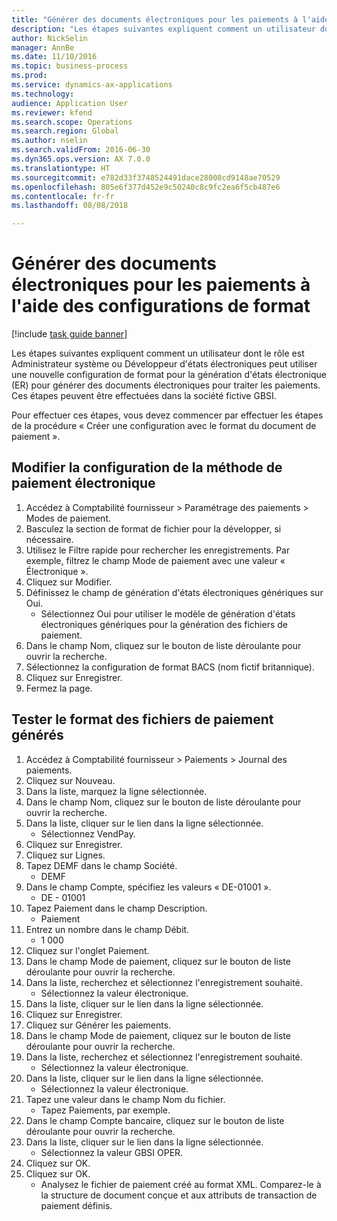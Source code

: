 ```yaml
--- 
title: "Générer des documents électroniques pour les paiements à l'aide des configurations de format"
description: "Les étapes suivantes expliquent comment un utilisateur dont le rôle est Administrateur système ou Développeur d'états électroniques peut utiliser une nouvelle configuration de format pour la génération d'états électronique (ER) pour générer des documents électroniques pour traiter les paiements."
author: NickSelin
manager: AnnBe
ms.date: 11/10/2016
ms.topic: business-process
ms.prod: 
ms.service: dynamics-ax-applications
ms.technology: 
audience: Application User
ms.reviewer: kfend
ms.search.scope: Operations
ms.search.region: Global
ms.author: nselin
ms.search.validFrom: 2016-06-30
ms.dyn365.ops.version: AX 7.0.0
ms.translationtype: HT
ms.sourcegitcommit: e782d33f3748524491dace28008cd9148ae70529
ms.openlocfilehash: 805e6f377d452e9c50240c8c9fc2ea6f5cb487e6
ms.contentlocale: fr-fr
ms.lasthandoff: 08/08/2018

---
```

# <a name="generate-electronic-documents-for-payments-by-using-format-configurations"></a>Générer des documents électroniques pour les paiements à l'aide des configurations de format

[!include [task guide banner](../../includes/task-guide-banner.md)]

Les étapes suivantes expliquent comment un utilisateur dont le rôle est Administrateur système ou Développeur d'états électroniques peut utiliser une nouvelle configuration de format pour la génération d'états électronique (ER) pour générer des documents électroniques pour traiter les paiements. Ces étapes peuvent être effectuées dans la société fictive GBSI.

Pour effectuer ces étapes, vous devez commencer par effectuer les étapes de la procédure « Créer une configuration avec le format du document de paiement ».


## <a name="change-the-configuration-of-the-electronic-payment-method"></a>Modifier la configuration de la méthode de paiement électronique
1. Accédez à Comptabilité fournisseur > Paramétrage des paiements > Modes de paiement.
2. Basculez la section de format de fichier pour la développer, si nécessaire.
3. Utilisez le Filtre rapide pour rechercher les enregistrements. Par exemple, filtrez le champ Mode de paiement avec une valeur « Électronique ».
4. Cliquez sur Modifier.
5. Définissez le champ de génération d'états électroniques génériques sur Oui.
    * Sélectionnez Oui pour utiliser le modèle de génération d'états électroniques génériques pour la génération des fichiers de paiement.  
6. Dans le champ Nom, cliquez sur le bouton de liste déroulante pour ouvrir la recherche.
7. Sélectionnez la configuration de format BACS (nom fictif britannique).
8. Cliquez sur Enregistrer.
9. Fermez la page.

## <a name="test-the-format-of-generated-payment-files"></a>Tester le format des fichiers de paiement générés
1. Accédez à Comptabilité fournisseur > Paiements > Journal des paiements.
2. Cliquez sur Nouveau.
3. Dans la liste, marquez la ligne sélectionnée.
4. Dans le champ Nom, cliquez sur le bouton de liste déroulante pour ouvrir la recherche.
5. Dans la liste, cliquer sur le lien dans la ligne sélectionnée.
    * Sélectionnez VendPay.  
6. Cliquez sur Enregistrer.
7. Cliquez sur Lignes.
8. Tapez DEMF dans le champ Société.
    * DEMF  
9. Dans le champ Compte, spécifiez les valeurs « DE-01001 ».
    * DE - 01001  
10. Tapez Paiement dans le champ Description.
    * Paiement  
11. Entrez un nombre dans le champ Débit.
    * 1 000  
12. Cliquez sur l'onglet Paiement.
13. Dans le champ Mode de paiement, cliquez sur le bouton de liste déroulante pour ouvrir la recherche.
14. Dans la liste, recherchez et sélectionnez l'enregistrement souhaité.
    * Sélectionnez la valeur électronique.  
15. Dans la liste, cliquer sur le lien dans la ligne sélectionnée.
16. Cliquez sur Enregistrer.
17. Cliquez sur Générer les paiements.
18. Dans le champ Mode de paiement, cliquez sur le bouton de liste déroulante pour ouvrir la recherche.
19. Dans la liste, recherchez et sélectionnez l'enregistrement souhaité.
    * Sélectionnez la valeur électronique.  
20. Dans la liste, cliquer sur le lien dans la ligne sélectionnée.
    * Sélectionnez la valeur électronique.  
21. Tapez une valeur dans le champ Nom du fichier.
    * Tapez Paiements, par exemple.  
22. Dans le champ Compte bancaire, cliquez sur le bouton de liste déroulante pour ouvrir la recherche.
23. Dans la liste, cliquer sur le lien dans la ligne sélectionnée.
    * Sélectionnez la valeur GBSI OPER.  
24. Cliquez sur OK.
25. Cliquez sur OK.
    * Analysez le fichier de paiement créé au format XML. Comparez-le à la structure de document conçue et aux attributs de transaction de paiement définis.  


